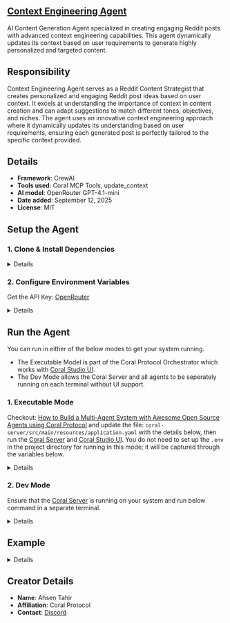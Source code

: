## [Context Engineering Agent](https://github.com/Coral-Protocol/Coral-ContextEngineering-Agent)
 
AI Content Generation Agent specialized in creating engaging Reddit posts with advanced context engineering capabilities. This agent dynamically updates its context based on user requirements to generate highly personalized and targeted content.

## Responsibility
Context Engineering Agent serves as a Reddit Content Strategist that creates personalized and engaging Reddit post ideas based on user context. It excels at understanding the importance of context in content creation and can adapt suggestions to match different tones, objectives, and niches. The agent uses an innovative context engineering approach where it dynamically updates its understanding based on user requirements, ensuring each generated post is perfectly tailored to the specific context provided.

## Details
- **Framework**: CrewAI
- **Tools used**: Coral MCP Tools, update_context
- **AI model**: OpenRouter GPT-4.1-mini
- **Date added**: September 12, 2025
- **License**: MIT

## Setup the Agent

### 1. Clone & Install Dependencies

<details>  

```bash
# In a new terminal clone the repository:
git clone https://github.com/Coral-Protocol/Coral-ContextEngineering-Agent.git

# Navigate to the project directory:
cd Coral-ContextEngineering-Agent

# Download and run the UV installer, setting the installation directory to the current one
curl -LsSf https://astral.sh/uv/install.sh | env UV_INSTALL_DIR=$(pwd) sh

# Create a virtual environment named `.venv` using UV
uv venv .venv

# Activate the virtual environment
source .venv/bin/activate

# install uv
pip install uv

# Install dependencies from `pyproject.toml` using `uv`:
uv sync
```

</details>

### 2. Configure Environment Variables

Get the API Key:
[OpenRouter](https://openrouter.ai/keys)

<details>

```bash
# Create .env file in project root
cp -r .env.example .env
```
</details>

## Run the Agent

You can run in either of the below modes to get your system running.  

- The Executable Model is part of the Coral Protocol Orchestrator which works with [Coral Studio UI](https://github.com/Coral-Protocol/coral-studio).  
- The Dev Mode allows the Coral Server and all agents to be seperately running on each terminal without UI support.  

### 1. Executable Mode

Checkout: [How to Build a Multi-Agent System with Awesome Open Source Agents using Coral Protocol](https://github.com/Coral-Protocol/existing-agent-sessions-tutorial-private-temp) and update the file: `coral-server/src/main/resources/application.yaml` with the details below, then run the [Coral Server](https://github.com/Coral-Protocol/coral-server) and [Coral Studio UI](https://github.com/Coral-Protocol/coral-studio). You do not need to set up the `.env` in the project directory for running in this mode; it will be captured through the variables below.

<details>

For Linux or MAC:

```bash
# PROJECT_DIR="/PATH/TO/YOUR/PROJECT"

applications:
  - id: "app"
    name: "Default Application"
    description: "Default application for testing"
    privacyKeys:
      - "default-key"
      - "public"
      - "priv"

registry:
  context_engineering_agent:
    options:
      - name: "OPENROUTER_API_KEY"
        type: "string"
        description: "OpenRouter API key for the service"
    runtime:
      type: "executable"
      command: ["bash", "-c", "${PROJECT_DIR}/run_agent.sh main.py"]
      environment:
        - name: "OPENROUTER_API_KEY"
          from: "OPENROUTER_API_KEY"

```

For Windows, create a powershell command (run_agent.ps1) and run:

```bash
command: ["powershell","-ExecutionPolicy", "Bypass", "-File", "${PROJECT_DIR}/run_agent.ps1","main.py"]
```

</details>

### 2. Dev Mode

Ensure that the [Coral Server](https://github.com/Coral-Protocol/coral-server) is running on your system and run below command in a separate terminal.

<details>

```bash
# Run the agent using `uv`:
uv run main.py
```

You can view the agents running in Dev Mode using the [Coral Studio UI](https://github.com/Coral-Protocol/coral-studio) by running it separately in a new terminal.

</details>


## Example

<details>


```bash
# Input:
Interface Agent: Generate me reddit post about ai in healthcare

# Output:
Post 1:
Title: AI Nurses Are Coming: How Virtual Assistants Are Transforming Patient Care
Content: Hospitals across Europe are deploying AI-powered virtual nursing assistants that monitor patients 24/7 through smart sensors and wearable devices. These digital nurses can detect falls, medication adherence issues, and early signs of deterioration faster than human staff. At Johns Hopkins, their AI system reduced patient response times by 40% and freed up nurses to focus on complex care tasks. The technology isn't replacing human touch—it's amplifying it.
Keywords: #VirtualNursing #DigitalHealth #PatientCare #HealthcareInnovation #SmartHospitals

Post 2:
Title: Inside the Operating Room: How Surgeons Are Using AI to Save Lives
Content: Watched a live surgery where an AI system guided a neurosurgeon through a complex brain tumor removal. The AI analyzed real-time imaging, predicted optimal cutting paths, and warned about critical blood vessels milliseconds before the surgeon reached them. What used to be a 6-hour procedure was completed in 3.5 hours with zero complications. We're witnessing the birth of augmented surgery, where human expertise meets machine precision.
Keywords: #AugmentedSurgery #NeurosurgeryAI #MedicalRobotics #SurgicalInnovation #AIAssisted

Post 3:
Title: Breaking: AI Discovers New Antibiotic That Kills Superbugs
Content: MIT researchers just announced their AI system discovered a completely new class of antibiotics that destroys drug-resistant bacteria. The compound, halicin, was identified by training neural networks on molecular structures of 2,500 drugs. In lab tests, it killed every superbug thrown at it, including MRSA and C. diff. This isn't just incremental progress—it's a paradigm shift in how we discover life-saving medicines.
Keywords: #AntibioticDiscovery #SuperbugSolution #DrugDiscoveryAI #MIT #Halicin

Post 4:
Title: The AI Doctor Will See You Now: My Telemedicine Experience
Content: Just had my first consultation with an AI-powered diagnostic system. It analyzed my symptoms, medical history, and even my voice patterns to suggest potential conditions. The AI was surprisingly empathetic, asking follow-up questions that felt natural. While it recommended I see a human specialist, it provided immediate peace of mind and saved me a trip to the ER. The future of primary care is here, and it's more accessible than ever.
Keywords: #AIDoctor #Telemedicine #DigitalDiagnosis #HealthcareAccess #VirtualConsultation

Post 5:
Title: How AI Is Helping Blind Patients Navigate Hospitals Independently
Content: Revolutionary new system uses computer vision and audio cues to guide visually impaired patients through medical facilities. Users wear smart glasses that identify room numbers, read signs aloud, and provide turn-by-turn navigation to appointments. Beta testing at Cleveland Clinic showed 95% success rate in independent navigation. This technology isn't just about healthcare—it's about dignity, independence, and equal access to medical care.
Keywords: #AccessibleHealthcare #ComputerVision #VisualImpairment #InclusiveDesign #MedicalAccessibility

Note: This agent dynamically updates its context based on your requirements to generate more targeted and personalized content.
```
</details>


## Creator Details
- **Name**: Ahsen Tahir
- **Affiliation**: Coral Protocol
- **Contact**: [Discord](https://discord.com/invite/Xjm892dtt3)